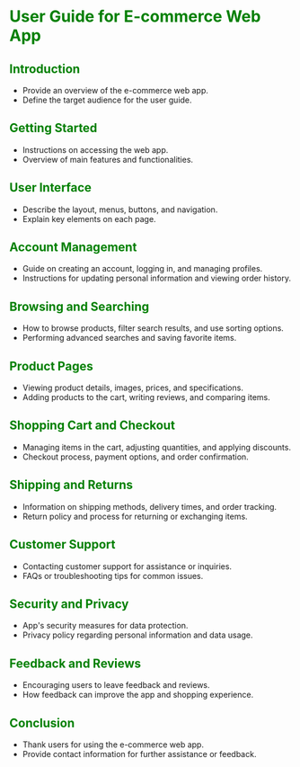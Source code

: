 # <span style="color: green;">User Guide for E-commerce Web App</span>

## <span style="color: green;">Introduction</span>
- Provide an overview of the e-commerce web app.
- Define the target audience for the user guide.

## <span style="color: green;">Getting Started</span>
- Instructions on accessing the web app.
- Overview of main features and functionalities.

## <span style="color: green;">User Interface</span>
- Describe the layout, menus, buttons, and navigation.
- Explain key elements on each page.

## <span style="color: green;">Account Management</span>
- Guide on creating an account, logging in, and managing profiles.
- Instructions for updating personal information and viewing order history.

## <span style="color: green;">Browsing and Searching</span>
- How to browse products, filter search results, and use sorting options.
- Performing advanced searches and saving favorite items.

## <span style="color: green;">Product Pages</span>
- Viewing product details, images, prices, and specifications.
- Adding products to the cart, writing reviews, and comparing items.

## <span style="color: green;">Shopping Cart and Checkout</span>
- Managing items in the cart, adjusting quantities, and applying discounts.
- Checkout process, payment options, and order confirmation.

## <span style="color: green;">Shipping and Returns</span>
- Information on shipping methods, delivery times, and order tracking.
- Return policy and process for returning or exchanging items.

## <span style="color: green;">Customer Support</span>
- Contacting customer support for assistance or inquiries.
- FAQs or troubleshooting tips for common issues.

## <span style="color: green;">Security and Privacy</span>
- App's security measures for data protection.
- Privacy policy regarding personal information and data usage.

## <span style="color: green;">Feedback and Reviews</span>
- Encouraging users to leave feedback and reviews.
- How feedback can improve the app and shopping experience.

## <span style="color: green;">Conclusion</span>
- Thank users for using the e-commerce web app.
- Provide contact information for further assistance or feedback.
